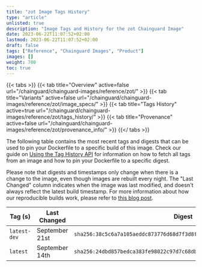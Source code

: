 ```yaml
---
title: "zot Image Tags History"
type: "article"
unlisted: true
description: "Image Tags and History for the zot Chainguard Image"
date: 2023-06-22T11:07:52+02:00
lastmod: 2023-06-22T11:07:52+02:00
draft: false
tags: ["Reference", "Chainguard Images", "Product"]
images: []
weight: 700
toc: true
---
```


{{< tabs >}}
{{< tab title="Overview" active=false url="/chainguard/chainguard-images/reference/zot/" >}}
{{< tab title="Variants" active=false url="/chainguard/chainguard-images/reference/zot/image_specs/" >}}
{{< tab title="Tags History" active=true url="/chainguard/chainguard-images/reference/zot/tags_history/" >}}
{{< tab title="Provenance" active=false url="/chainguard/chainguard-images/reference/zot/provenance_info/" >}}
{{</ tabs >}}

The following table contains the most recent tags and digests that can be used to pin your Dockerfile to a specific build of this image. Check our guide on [Using the Tag History API](/chainguard/chainguard-images/using-the-tag-history-api/) for information on how to fetch all tags from an image and how to pin your Dockerfile to a specific digest.

Please note that digests and timestamps only change when there is a change to the image, even though images are rebuilt every night. The "Last Changed" column indicates when the image was last modified, and doesn't always reflect the latest build timestamp. For more information about how our reproducible builds work, please refer to [this blog post](https://www.chainguard.dev/unchained/reproducing-chainguards-reproducible-image-builds).

| Tag (s)       | Last Changed   | Digest                                                                    |
|---------------|----------------|---------------------------------------------------------------------------|
|  `latest-dev` | September 21st | `sha256:38c5c6a7a105aeddc873776d68d7f3d8fe71e798b31b46bad37acda4e3c508d2` |
|  `latest`     | September 14th | `sha256:24dbd857bedca383fe98022c97d7c68db01713631c9f1a5a654d50d4ac481a6a` |

